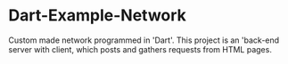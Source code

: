 # Dart-Example-Network
Custom made network programmed in 'Dart'.  This project is an 'back-end server with client, which posts and gathers requests from HTML pages.
